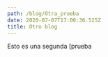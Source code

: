 ```yaml
---
path: /blog/Otra_prueba
date: 2020-07-07T17:00:36.525Z
title: Otro blog
---
```

Esto es una segunda [prueba

